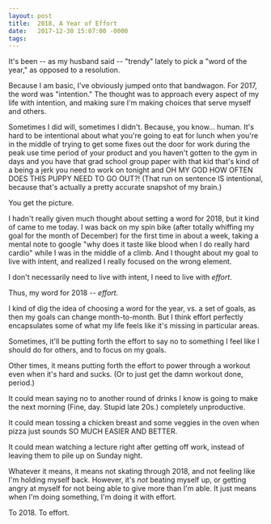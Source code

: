 ```yaml
---
layout: post
title:  2018, A Year of Effort
date:   2017-12-30 15:07:00 -0000
tags: 
---
```


It's been -- as my husband said -- "trendy" lately to pick a "word of the year," as opposed to a resolution.

Because I am basic, I've obviously jumped onto that bandwagon. For 2017, the word was "intention." The thought was to approach every aspect of my life with intention, and making sure I'm making choices that serve myself and others. 

Sometimes I did will, sometimes I didn't. Because, you know... human. It's hard to be intentional about what you're going to eat for lunch when you're in the middle of trying to get some fixes out the door for work during the peak use time period of your product and you haven't gotten to the gym in days and you have that grad school group paper with that kid that's kind of a being a jerk you need to work on tonight and OH MY GOD HOW OFTEN DOES THIS PUPPY NEED TO GO OUT?! (That run on sentence IS intentional, because that's actually a pretty accurate snapshot of my brain.)

You get the picture.

I hadn't really given much thought about setting a word for 2018, but it kind of came to me today. I was back on my spin bike (after totally whiffing my goal for the month of December) for the first time in about a week, taking a mental note to google "why does it taste like blood when I do really hard cardio" while I was in the middle of a climb. And I thought about my goal to live with intent, and realized I really focused on the wrong element. 

I don't necessarily need to live with intent, I need to live with _effort_. 

Thus, my word for 2018 -- *effort.*

I kind of dig the idea of choosing a word for the year, vs. a set of goals, as then my goals can change month-to-month. But I think effort perfectly encapsulates some of what my life feels like it's missing in particular areas.

Sometimes, it'll be putting forth the effort to say no to something I feel like I should do for others, and to focus on my goals.

Other times, it means putting forth the effort to power through a workout even when it's hard and sucks. (Or to just get the damn workout done, period.)

It could mean saying no to another round of drinks I know is going to make the next morning (Fine, day. Stupid late 20s.) completely unproductive.

It could mean tossing a chicken breast and some veggies in the oven when pizza just sounds SO MUCH EASIER AND BETTER.

It could mean watching a lecture right after getting off work, instead of leaving them to pile up on Sunday night.

Whatever it means, it means not skating through 2018, and not feeling like I'm holding myself back. However, it's _not_ beating myself up, or getting angry at myself for not being able to give more than I'm able. It just means when I'm doing something, I'm doing it with effort.

To 2018. To effort.

